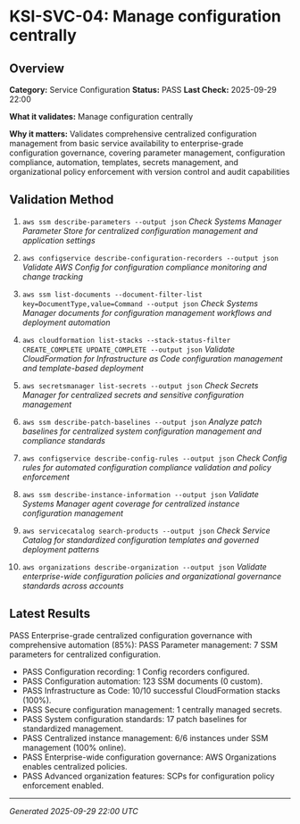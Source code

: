 # KSI-SVC-04: Manage configuration centrally

## Overview

**Category:** Service Configuration
**Status:** PASS
**Last Check:** 2025-09-29 22:00

**What it validates:** Manage configuration centrally

**Why it matters:** Validates comprehensive centralized configuration management from basic service availability to enterprise-grade configuration governance, covering parameter management, configuration compliance, automation, templates, secrets management, and organizational policy enforcement with version control and audit capabilities

## Validation Method

1. `aws ssm describe-parameters --output json`
   *Check Systems Manager Parameter Store for centralized configuration management and application settings*

2. `aws configservice describe-configuration-recorders --output json`
   *Validate AWS Config for configuration compliance monitoring and change tracking*

3. `aws ssm list-documents --document-filter-list key=DocumentType,value=Command --output json`
   *Check Systems Manager documents for configuration management workflows and deployment automation*

4. `aws cloudformation list-stacks --stack-status-filter CREATE_COMPLETE UPDATE_COMPLETE --output json`
   *Validate CloudFormation for Infrastructure as Code configuration management and template-based deployment*

5. `aws secretsmanager list-secrets --output json`
   *Check Secrets Manager for centralized secrets and sensitive configuration management*

6. `aws ssm describe-patch-baselines --output json`
   *Analyze patch baselines for centralized system configuration management and compliance standards*

7. `aws configservice describe-config-rules --output json`
   *Check Config rules for automated configuration compliance validation and policy enforcement*

8. `aws ssm describe-instance-information --output json`
   *Validate Systems Manager agent coverage for centralized instance configuration management*

9. `aws servicecatalog search-products --output json`
   *Check Service Catalog for standardized configuration templates and governed deployment patterns*

10. `aws organizations describe-organization --output json`
   *Validate enterprise-wide configuration policies and organizational governance standards across accounts*

## Latest Results

PASS Enterprise-grade centralized configuration governance with comprehensive automation (85%): PASS Parameter management: 7 SSM parameters for centralized configuration.
- PASS Configuration recording: 1 Config recorders configured.
- PASS Configuration automation: 123 SSM documents (0 custom).
- PASS Infrastructure as Code: 10/10 successful CloudFormation stacks (100%).
- PASS Secure configuration management: 1 centrally managed secrets.
- PASS System configuration standards: 17 patch baselines for standardized management.
- PASS Centralized instance management: 6/6 instances under SSM management (100% online).
- PASS Enterprise-wide configuration governance: AWS Organizations enables centralized policies.
- PASS Advanced organization features: SCPs for configuration policy enforcement enabled.

---
*Generated 2025-09-29 22:00 UTC*